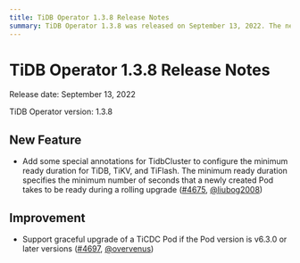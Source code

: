 ```yaml
---
title: TiDB Operator 1.3.8 Release Notes
summary: TiDB Operator 1.3.8 was released on September 13, 2022. The new feature includes special annotations for TidbCluster to configure the minimum ready duration for TiDB, TiKV, and TiFlash. The minimum ready duration specifies the minimum number of seconds that a newly created Pod takes to be ready during a rolling upgrade. An improvement is the support for graceful upgrade of a TiCDC Pod if the Pod version is v6.3.0 or later versions.
---
```


# TiDB Operator 1.3.8 Release Notes

Release date: September 13, 2022

TiDB Operator version: 1.3.8

## New Feature

- Add some special annotations for TidbCluster to configure the minimum ready duration for TiDB, TiKV, and TiFlash. The minimum ready duration specifies the minimum number of seconds that a newly created Pod takes to be ready during a rolling upgrade ([#4675](https://github.com/pingcap/tidb-operator/pull/4675), [@liubog2008](https://github.com/liubog2008))

## Improvement

- Support graceful upgrade of a TiCDC Pod if the Pod version is v6.3.0 or later versions ([#4697](https://github.com/pingcap/tidb-operator/pull/4697), [@overvenus](https://github.com/overvenus))

